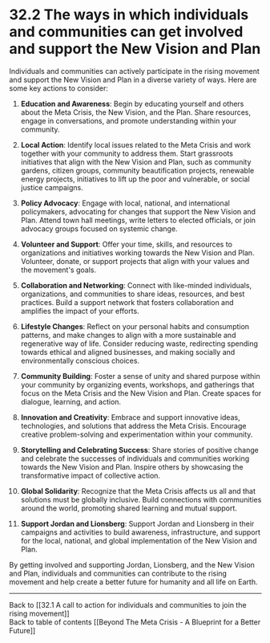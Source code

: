 # 32.2 The ways in which individuals and communities can get involved and support the New Vision and Plan

Individuals and communities can actively participate in the rising movement and support the New Vision and Plan in a diverse variety of ways. Here are some key actions to consider:

1.  **Education and Awareness**: Begin by educating yourself and others about the Meta Crisis, the New Vision, and the Plan. Share resources, engage in conversations, and promote understanding within your community.
    
2.  **Local Action**: Identify local issues related to the Meta Crisis and work together with your community to address them. Start grassroots initiatives that align with the New Vision and Plan, such as community gardens, citizen groups, community beautification projects, renewable energy projects, initiatives to lift up the poor and vulnerable, or social justice campaigns.
    
3.  **Policy Advocacy**: Engage with local, national, and international policymakers, advocating for changes that support the New Vision and Plan. Attend town hall meetings, write letters to elected officials, or join advocacy groups focused on systemic change.
    
4.  **Volunteer and Support**: Offer your time, skills, and resources to organizations and initiatives working towards the New Vision and Plan. Volunteer, donate, or support projects that align with your values and the movement's goals.
    
5.  **Collaboration and Networking**: Connect with like-minded individuals, organizations, and communities to share ideas, resources, and best practices. Build a support network that fosters collaboration and amplifies the impact of your efforts.
    
6.  **Lifestyle Changes**: Reflect on your personal habits and consumption patterns, and make changes to align with a more sustainable and regenerative way of life. Consider reducing waste, redirecting spending towards ethical and aligned businesses, and making socially and environmentally conscious choices.
    
7.  **Community Building**: Foster a sense of unity and shared purpose within your community by organizing events, workshops, and gatherings that focus on the Meta Crisis and the New Vision and Plan.  Create spaces for dialogue, learning, and action.
    
8.  **Innovation and Creativity**: Embrace and support innovative ideas, technologies, and solutions that address the Meta Crisis. Encourage creative problem-solving and experimentation within your community.
    
9.  **Storytelling and Celebrating Success**: Share stories of positive change and celebrate the successes of individuals and communities working towards the New Vision and Plan. Inspire others by showcasing the transformative impact of collective action.
    
10.  **Global Solidarity**: Recognize that the Meta Crisis affects us all and that solutions must be globally inclusive. Build connections with communities around the world, promoting shared learning and mutual support.
    
11. **Support Jordan and Lionsberg**: Support Jordan and Lionsberg in their campaigns and activities to build awareness, infrastructure, and support for the local, national, and global implementation of the New Vision and Plan. 

By getting involved and supporting Jordan, Lionsberg, and the New Vision and Plan, individuals and communities can contribute to the rising movement and help create a better future for humanity and all life on Earth.

---

Back to [[32.1 A call to action for individuals and communities to join the rising movement]]  
Back to table of contents [[Beyond The Meta Crisis - A Blueprint for a Better Future]]